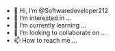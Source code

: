 - 👋 Hi, I’m @Softwaredeveloper212
- 👀 I’m interested in ...
- 🌱 I’m currently learning ...
- 💞️ I’m looking to collaborate on ...
- 📫 How to reach me ...

<!---
Softwaredeveloper212/Softwaredeveloper212 is a ✨ special ✨ repository because its `README.md` (this file) appears on your GitHub profile.
You can click the Preview link to take a look at your changes.
----
